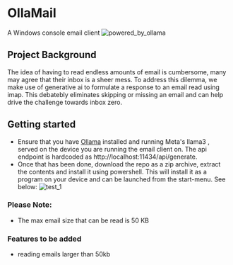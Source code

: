 # OllaMail
A Windows console email client ![powered_by_ollama](https://github.com/perpendicularai/OllaMail/assets/146530480/e3fb2a1a-de87-422e-8db6-bf3fee076f81)

## Project Background
The idea of having to read endless amounts of email is cumbersome, many may agree that their inbox is a sheer mess. To address this dilemma, we make use of generative ai to formulate a response to an email read using imap. This debatebly eliminates skipping or missing an email and can help drive the challenge towards inbox zero.

## Getting started
- Ensure that you have [Ollama](https://ollama.com/download) installed and running Meta's llama3 , served on the device you are running the email client on. The api endpoint is hardcoded as http://localhost:11434/api/generate.
- Once that has been done, download the repo as a zip archive, extract the contents and install it using powershell. This will install it as a program on your device and can be launched from the start-menu. See below:
![test_1](https://github.com/perpendicularai/OllaMail/assets/146530480/0e62d37e-2859-4118-a10a-3c3ade7fdbd5)

### Please Note:
- The max email size that can be read is 50 KB
### Features to be added
- reading emails larger than 50kb

